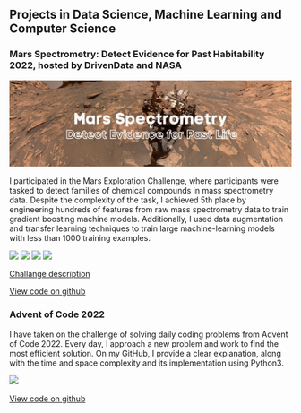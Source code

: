 ## Projects in Data Science, Machine Learning and Computer Science

### Mars Spectrometry: Detect Evidence for Past Habitability 2022, hosted by DrivenData and NASA
<img src="images/mars_spec.png?raw=true"/>

I participated in the Mars Exploration Challenge, where participants were tasked to detect families of chemical compounds in mass spectrometry data. Despite the complexity of the task, I achieved 5th place by engineering hundreds of features from raw mass spectrometry data to train gradient boosting machine models. Additionally, I used data augmentation and transfer learning techniques to train large machine-learning models with less than 1000 training examples.


[![](https://img.shields.io/badge/Python-white?logo=Python)](#) [![](https://img.shields.io/badge/Jupyter-white?logo=Jupyter)](#) [![](https://img.shields.io/badge/PyTorch-white?logo=pytorch)](#) [![](https://img.shields.io/badge/sklearn-white?logo=scikit-learn)](#)

[Challange description](https://www.nasa.gov/mars-spectrometry-challenge)

[View code on github](https://github.com/camaron-ai/mars_spectrometry)


### Advent of Code 2022
I have taken on the challenge of solving daily coding problems from Advent of Code 2022.
Every day, I approach a new problem and work to find the most efficient solution. On my GitHub, I provide a clear explanation, along with the time and space complexity and its implementation using Python3.

[![](https://img.shields.io/badge/Python-white?logo=Python)](#)

[View code on github](https://github.com/camaron-ai/adventofcode-2022)
